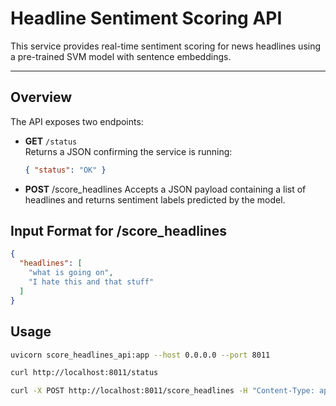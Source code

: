 # Headline Sentiment Scoring API

This service provides real-time sentiment scoring for news headlines using a pre-trained SVM model with sentence embeddings.

---

## Overview

The API exposes two endpoints:

- **GET** `/status`  
  Returns a JSON confirming the service is running:  
  ```json
  { "status": "OK" }
  ```

- **POST** /score_headlines
Accepts a JSON payload containing a list of headlines and returns sentiment labels predicted by the model.

## Input Format for /score_headlines

```json
{
  "headlines": [
    "what is going on",
    "I hate this and that stuff"
  ]
}
```

## Usage
```bash
uvicorn score_headlines_api:app --host 0.0.0.0 --port 8011
```

```bash
curl http://localhost:8011/status
```

```bash
curl -X POST http://localhost:8011/score_headlines -H "Content-Type: application/json" -d '{"headlines": ["what is going on", "I hate this and that stuff"]}'
```